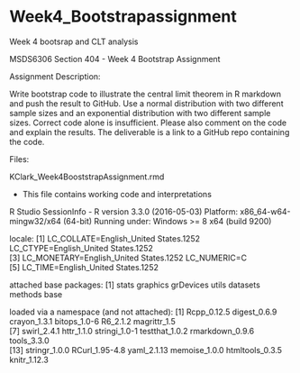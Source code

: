 # Week4_Bootstrapassignment
Week 4 bootsrap and CLT analysis

MSDS6306 Section 404 - Week 4 Bootstrap Assignment

Assignment Description:

Write bootstrap code to illustrate the central limit theorem in R markdown and push the result to GitHub. Use a normal distribution with two different sample sizes and an exponential distribution with two different sample sizes. Correct code alone is insufficient. Please also comment on the code and explain the results. The deliverable is a link to a GitHub repo containing the code.

Files:

KClark_Week4BooststrapAssignment.rmd
 - This file contains working code and interpretations

R Studio SessionInfo - 
R version 3.3.0 (2016-05-03)
Platform: x86_64-w64-mingw32/x64 (64-bit)
Running under: Windows >= 8 x64 (build 9200)

locale:
[1] LC_COLLATE=English_United States.1252  LC_CTYPE=English_United States.1252   
[3] LC_MONETARY=English_United States.1252 LC_NUMERIC=C                          
[5] LC_TIME=English_United States.1252    

attached base packages:
[1] stats     graphics  grDevices utils     datasets  methods   base     

loaded via a namespace (and not attached):
 [1] Rcpp_0.12.5     digest_0.6.9    crayon_1.3.1    bitops_1.0-6    R6_2.1.2        magrittr_1.5   
 [7] swirl_2.4.1     httr_1.1.0      stringi_1.0-1   testthat_1.0.2  rmarkdown_0.9.6 tools_3.3.0    
[13] stringr_1.0.0   RCurl_1.95-4.8  yaml_2.1.13     memoise_1.0.0   htmltools_0.3.5 knitr_1.12.3   
